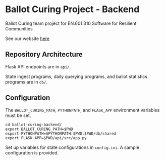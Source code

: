 # Ballot Curing Project - Backend
Ballot Curing team project for EN.601.310 Software for Resilient Communities 

See our website [here](http://www.cnds.jhu.edu/courses/cs310/ballot-curing)

## Repository Architecture
Flask API endpoints are in `api/`.

State ingest programs, daily querying programs, and ballot statistics programs are in `db/`.

## Configuration
The `BALLOT_CURING_PATH`, `PYTHONPATH`, and `FLASK_APP` environment variables must be set.

```
cd ballot-curing-backend/
export BALLOT_CURING_PATH=$PWD
export PYTHONPATH=$PYTHONPATH:$PWD:$PWD/db/shared
export FLASK_APP=$PWD/api/src/app.py
```

Set up variables for state configurations in `config.ini`. A sample configuration is provided.
